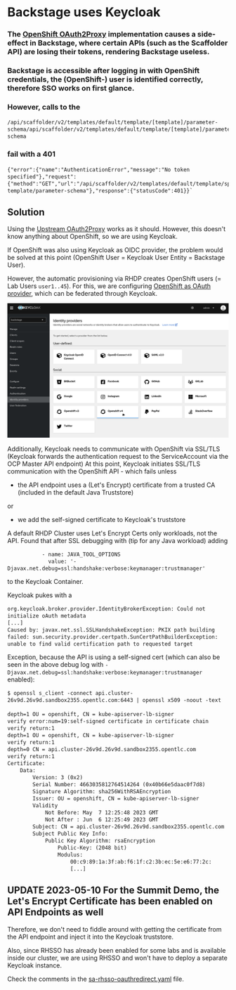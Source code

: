 # Backstage uses Keycloak

### The [OpenShift OAuth2Proxy](https://janus-idp.io/blog/using-openshift-authentication-to-secure-access-to-backstage) implementation causes a side-effect in Backstage, where certain APIs (such as the Scaffolder API) are losing their tokens, rendering Backstage useless.
### Backstage is accessible after logging in with OpenShift credentials, the (OpenShift-) user is identified correctly, therefore SSO works on first glance. 
### However, calls to the 
```
/api/scaffolder/v2/templates/default/template/[template]/parameter-schema/api/scaffolder/v2/templates/default/template/[template]/parameter-schema
``` 
### fail with a 401 
```
{"error":{"name":"AuthenticationError","message":"No token specified"},"request":{"method":"GET","url":"/api/scaffolder/v2/templates/default/template/springboot-template/parameter-schema"},"response":{"statusCode":401}}`
```
## Solution

Using the [Upstream OAuth2Proxy](https://oauth2-proxy.github.io/oauth2-proxy/) works as it should. However, this doesn't know anything about OpenShift, so we are using Keycloak.

If OpenShift was also using Keycloak as OIDC provider, the problem would be solved at this point (OpenShift User = Keycloak User Entity = Backstage User).

However, the automatic provisioning via RHDP creates OpenShift users (= Lab Users `user1..45`).
For this, we are configuring [OpenShift as OAuth provider](https://docs.openshift.com/container-platform/4.12/authentication/using-service-accounts-as-oauth-client.html), which can be federated through Keycloak.

![](./readme.images/identityproviders.png)

Additionally, Keycloak needs to communicate with OpenShift via SSL/TLS (Keycloak forwards the authentication request to the ServiceAccount via the OCP Master API endpoint) 
At this point, Keycloak initiates SSL/TLS communication with the OpenShift API - which fails unless 

- the API endpoint uses a (Let's Encrypt) certificate from a trusted CA (included in the default Java Truststore) 

or

- we add the self-signed certificate to Keycloak's truststore

A default RHDP Cluster uses Let's Encrypt Certs only workloads, not the API.
Found that after SSL debugging with (tip for any Java workload) adding 
```
           - name: JAVA_TOOL_OPTIONS
             value: '-Djavax.net.debug=ssl:handshake:verbose:keymanager:trustmanager'
```
to the Keycloak Container.

Keycloak pukes with a

```
org.keycloak.broker.provider.IdentityBrokerException: Could not initialize oAuth metadata
[...]
Caused by: javax.net.ssl.SSLHandshakeException: PKIX path building failed: sun.security.provider.certpath.SunCertPathBuilderException: unable to find valid certification path to requested target
```
Exception, because the API is using a self-signed cert (which can also be seen in the above debug log with `-Djavax.net.debug=ssl:handshake:verbose:keymanager:trustmanager` enabled):

```
$ openssl s_client -connect api.cluster-26v9d.26v9d.sandbox2355.opentlc.com:6443 | openssl x509 -noout -text

depth=1 OU = openshift, CN = kube-apiserver-lb-signer
verify error:num=19:self-signed certificate in certificate chain
verify return:1
depth=1 OU = openshift, CN = kube-apiserver-lb-signer
verify return:1
depth=0 CN = api.cluster-26v9d.26v9d.sandbox2355.opentlc.com
verify return:1
Certificate:
    Data:
        Version: 3 (0x2)
        Serial Number: 4663035812764514264 (0x40b66e5daac0f7d8)
        Signature Algorithm: sha256WithRSAEncryption
        Issuer: OU = openshift, CN = kube-apiserver-lb-signer
        Validity
            Not Before: May  7 12:25:48 2023 GMT
            Not After : Jun  6 12:25:49 2023 GMT
        Subject: CN = api.cluster-26v9d.26v9d.sandbox2355.opentlc.com
        Subject Public Key Info:
            Public Key Algorithm: rsaEncryption
                Public-Key: (2048 bit)
                Modulus:
                    00:c9:89:1a:3f:ab:f6:1f:c2:3b:ec:5e:e6:77:2c:
                    [...]

```

## UPDATE 2023-05-10 For the Summit Demo, the Let's Encrypt Certificate has been enabled on API Endpoints as well

Therefore, we don't need to fiddle around with getting the certificate from the API endpoint and inject it into the Keycloak truststore.

Also, since RHSSO has already been enabled for some labs and is available inside our cluster, we are using RHSSO and won't have to deploy a separate Keycloak instance.

Check the comments in the [sa-rhsso-oauthredirect.yaml](../backstage/templates/sa-rhsso-oauthredirect.yaml) file.
